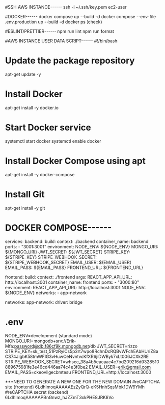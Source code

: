 #SSH AWS INSTANCE------
ssh -i ~/.ssh/key.pem ec2-user

#DOCKER------
docker compose up --build -d
docker compose --env-file .env.production up --build -d
docker ps (check)

#ESLINT/PRETTIER------
npm run lint
npm run format

#AWS INSTANCE USER DATA SCRIPT------
#!/bin/bash
# Update the package repository
apt-get update -y

# Install Docker
apt-get install -y docker.io

# Start Docker service
systemctl start docker
systemctl enable docker

# Install Docker Compose using apt
apt-get install -y docker-compose

# Install Git 
apt-get install -y git

# DOCKER COMPOSE------
services:
  backend:
    build:
      context: ./backend
    container_name: backend
    ports:
      - "3001:3001"
    environment:
      NODE_ENV: ${NODE_ENV} 
      MONGO_URI: ${MONGO_URI}
      JWT_SECRET: ${JWT_SECRET}
      STRIPE_KEY: ${STRIPE_KEY}
      STRIPE_WEBHOOK_SECRET: ${STRIPE_WEBHOOK_SECRET}
      EMAIL_USER: ${EMAIL_USER}
      EMAIL_PASS: ${EMAIL_PASS}
      FRONTEND_URL: ${FRONTEND_URL}

  frontend:
    build:
      context: ./frontend
      args:
        REACT_APP_API_URL: http://localhost:3001
    container_name: frontend
    ports:
      - "3000:80"
    environment:
        REACT_APP_API_URL: http://localhost:3001
        NODE_ENV: ${NODE_ENV}
    networks:
      - app-network

networks:
  app-network:
    driver: bridge


# .env
NODE_ENV=development (standard mode)
MONGO_URI=mongodb+srv://Erik-Mfa:password@db.f86cf9k.mongodb.net/db
JWT_SECRET=rizzo
STRIPE_KEY=sk_test_51PzRyiCs5p2rt7wpo8RchnDcRQBvWFchEAbHUriZ8aCS74JlgbK58tmWFIG3vHuwCeNvntvcKfXR6jiDWByk7xLt006JCXk2RE
STRIPE_WEBHOOK_SECRET=whsec_38a4b5eacaac4c7bd209216d0328510889675981fe3e46cd446aa74c4e3f0be2
EMAIL_USER=erik@gmail.com   
EMAIL_PASS=ckeovllgecbmtesu
FRONTEND_URL=http://localhost:3000

***NEED TO GENERATE A NEW ONE FOR THE NEW DOMAIN
#reCAPTCHA site (frontend)
6LdhImoqAAAAAEzZyQrQ-eK5HnhSqsMbk1DW9YMh
#reCAPTCHA secret (backend)
6LdhImoqAAAAAPBnGnwz_hJZZmT3xkPHE8JRK8Vo
